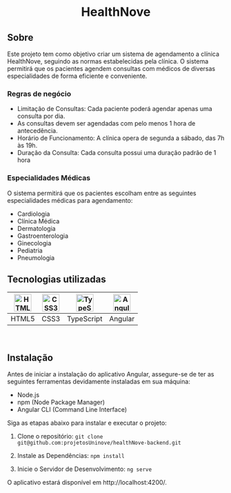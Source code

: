<h1 align="center">HealthNove</h1>

##  Sobre

Este projeto tem como objetivo criar um sistema de agendamento  a clínica HealthNove, seguindo as normas estabelecidas pela clínica. 
O sistema permitirá que os pacientes agendem consultas com médicos de diversas especialidades de forma eficiente e conveniente.

### Regras de negócio

 - Limitação de Consultas: Cada paciente poderá agendar apenas uma consulta por dia.
 - As consultas devem ser agendadas com pelo menos 1 hora de antecedência.
 - Horário de Funcionamento: A clínica opera de segunda a sábado, das 7h às 19h.
 - Duração da Consulta: Cada consulta possui uma duração padrão de 1 hora

### Especialidades Médicas

O sistema permitirá que os pacientes escolham entre as seguintes especialidades médicas para agendamento:

 - Cardiologia
 - Clínica Médica
 - Dermatologia
 - Gastroenterologia
 - Ginecologia
 - Pediatria
 - Pneumologia

## Tecnologias utilizadas
| <img src="https://cdn.simpleicons.org/html5/#E34F26" alt="HTML5 Icon" width="40" height="40" /> | <img src="https://cdn.simpleicons.org/css3/#1572B6" alt="CSS3 Icon" width="40" height="40" /> | <img src="https://cdn.simpleicons.org/typescript/#3178C6" alt="TypeScript Icon" width="40" height="40" /> | <img src="https://cdn.simpleicons.org/angular/#DD1100" alt="Angular Icon" width="40" height="40" /> |
| :--: | :--: | :--: | :--: |
| HTML5 | CSS3 | TypeScript | Angular |

</br>

##  Instalação

Antes de iniciar a instalação do aplicativo Angular, assegure-se de ter as seguintes ferramentas devidamente instaladas em sua máquina:

- Node.js
- npm (Node Package Manager)
- Angular CLI (Command Line Interface)

Siga as etapas abaixo para instalar e executar o projeto:

1. Clone o repositório: `git clone git@github.com:projetosUninove/healthNove-backend.git`

2. Instale as Dependências: `npm install`

3. Inicie o Servidor de Desenvolvimento: `ng serve`

O aplicativo estará disponível em http://localhost:4200/.